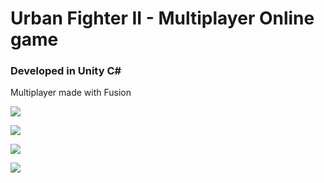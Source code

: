 # Urban Fighter II - Multiplayer Online game

### Developed in Unity C#

Multiplayer made with Fusion

![](https://i.postimg.cc/43j8Tc1R/Title.png)

![](https://i.postimg.cc/CxPPmXB1/3.png)


![](https://i.postimg.cc/7ZYt1wLd/4.png)


![](https://i.postimg.cc/tC2GGrn0/5.png)


